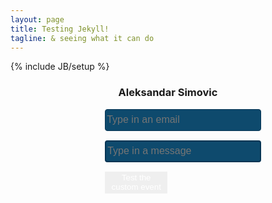 ```yaml
---
layout: page
title: Testing Jekyll!
tagline: & seeing what it can do
---
```

{% include JB/setup %}

<div style="text-align: center;">
<h3>Aleksandar Simovic</h3>
</div>

<div style="width: 40%; margin: 0 auto;">

  <div style="margin-bottom: 15px;">
    <input id="customerEmail" value="" placeholder="Type in an email" 
    style="height: 35px; width: 250px; border-radius: 4px; background-color:#0E4A6D; border: 1px solid #073554; color: #2281AE; font-size: 16px;">
  </div>
  
  <div style="margin-bottom: 15px;">
    <input id="customMessage" value="" placeholder="Type in a message" 
    style="height: 35px; width: 250px; border-radius: 4px; background-color:#0E4A6D; border: 2px solid #073554; color: #2281AE; font-size: 16px;">
  </div>

  <button onclick="invokeMe()" style="border: none; width: 100px; height:35px; background-color: dark-gray; color: white;">Test the custom event</button>
</div>
<div data-gift-button></div>


<script>
  var GiftButton = GiftButton || {};
  (function() {
    var script = document.createElement('script');
    script.async = true;
    script.src = 'https://simalexan.github.io/gbtn/gbtn.js?uuid=05b0e0dc-543c-4647-bf61-b89e5fa9d396&t=CUSTOM-EMAIL';
    var entry = document.getElementsByTagName('script')[0];
    entry.parentNode.insertBefore(script, entry);
  })();
</script>

<script type="application/javascript">
	function invokeMe(){
		var email = GiftButton.$('#customerEmail').val();
		var msg = GiftButton.$('#customMessage').val() || 'Here we would show a custom message';
		_gcGBCustomInvoke(msg, email);
	}
</script>

